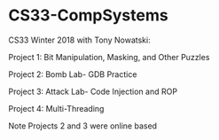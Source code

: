 # CS33-CompSystems

CS33 Winter 2018 with Tony Nowatski:

Project 1: Bit Manipulation, Masking, and Other Puzzles

Project 2: Bomb Lab- GDB Practice

Project 3: Attack Lab- Code Injection and ROP

Project 4: Multi-Threading

Note Projects 2 and 3 were online based
